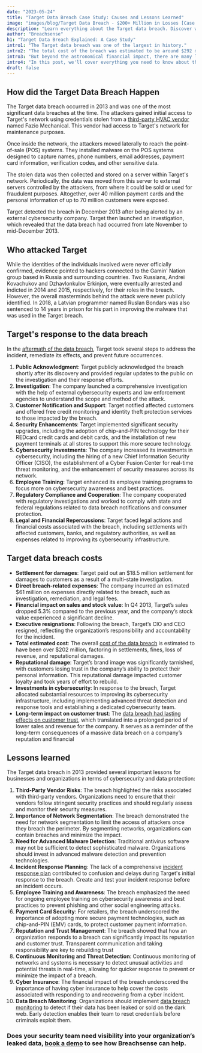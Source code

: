 ```yaml
---
date: "2023-05-24"
title: "Target Data Breach Case Study: Causes and Lessons Learned"
image: "images/blog/Target Data Breach - $200+ Million in Losses [Case Study].png"
description: "Learn everything about the Target data breach. Discover what happened, who was affected, lessons learned and more." 
author: "Breachsense"
h1: "Target Data Breach Explained: A Case Study"
intro1: "The Target data breach was one of the largest in history."
intro2: "The total cost of the breach was estimated to be around $292 million."
intro3: "But beyond the astronomical financial impact, there are many lessons we can learn from this breach that are still relevant today."
intro4: "In this post, we'll cover everything you need to know about the Target breach including the important lessons learned."
draft: false
---
```

## How did the Target Data Breach Happen

The Target data breach occurred in 2013 and was one of the most significant data breaches at the time. The attackers gained initial access to Target's network using credentials stolen from a [third-party HVAC vendor](https://www.breachsense.com/blog/third-party-data-breach/) named Fazio Mechanical. This vendor had access to Target's network for maintenance purposes.

Once inside the network, the attackers moved laterally to reach the point-of-sale (POS) systems. They installed malware on the POS systems designed to capture names, phone numbers, email addresses, payment card information, verification codes, and other sensitive data.

The stolen data was then collected and stored on a server within Target's network. Periodically, the data was moved from this server to external servers controlled by the attackers, from where it could be sold or used for fraudulent purposes. Altogether, over 40 million payment cards and the personal information of up to 70 million customers were exposed.

Target detected the breach in December 2013 after being alerted by an external cybersecurity company. Target then launched an investigation, which revealed that the data breach had occurred from late November to mid-December 2013.

## Who attacked Target

While the identities of the individuals involved were never officially confirmed, evidence pointed to hackers connected to the Gamin' Nation group based in Russia and surrounding countries. Two Russians, Andrei Kovachukov and Dzhavlonkulov Erkinjon, were eventually arrested and indicted in 2014 and 2015, respectively, for their roles in the breach. However, the overall masterminds behind the attack were never publicly identified. In 2018, a Latvian programmer named Ruslan Bondars was also sentenced to 14 years in prison for his part in improving the malware that was used in the Target breach.

## Target's response to the data breach

In the [aftermath of the data breach](https://www.breachsense.com/blog/after-a-breach/), Target took several steps to address the incident, remediate its effects, and prevent future occurrences.

1. **Public Acknowledgment**: Target publicly acknowledged the breach shortly after its discovery and provided regular updates to the public on the investigation and their response efforts.
2. **Investigation**: The company launched a comprehensive investigation with the help of external cybersecurity experts and law enforcement agencies to understand the scope and method of the attack.
3. **Customer Notification and Support**: Target notified affected customers and offered free credit monitoring and identity theft protection services to those impacted by the breach.
4. **Security Enhancements**: Target implemented significant security upgrades, including the adoption of chip-and-PIN technology for their REDcard credit cards and debit cards, and the installation of new payment terminals at all stores to support this more secure technology.
5. **Cybersecurity Investments**: The company increased its investments in cybersecurity, including the hiring of a new Chief Information Security Officer (CISO), the establishment of a Cyber Fusion Center for real-time threat monitoring, and the enhancement of security measures across its network.
6. **Employee Training**: Target enhanced its employee training programs to focus more on cybersecurity awareness and best practices.
7. **Regulatory Compliance and Cooperation**: The company cooperated with regulatory investigations and worked to comply with state and federal regulations related to data breach notifications and consumer protection.
8. **Legal and Financial Repercussions**: Target faced legal actions and financial costs associated with the breach, including settlements with affected customers, banks, and regulatory authorities, as well as expenses related to improving its cybersecurity infrastructure.

## Target data breach costs

- **Settlement for damages**: Target paid out an $18.5 million settlement for damages to customers as a result of a multi-state investigation.
- **Direct breach-related expenses**: The company incurred an estimated $61 million on expenses directly related to the breach, such as investigation, remediation, and legal fees.
- **Financial impact on sales and stock value**: In Q4 2013, Target’s sales dropped 5.3% compared to the previous year, and the company’s stock value experienced a significant decline.
- **Executive resignations**: Following the breach, Target’s CIO and CEO resigned, reflecting the organization’s responsibility and accountability for the incident.
- **Total estimated cost**: The overall [cost of the data breach](https://www.breachsense.com/blog/cost-of-a-data-breach/) is estimated to have been over $202 million, factoring in settlements, fines, loss of revenue, and reputational damages.
- **Reputational damage**: Target’s brand image was significantly tarnished, with customers losing trust in the company’s ability to protect their personal information. This reputational damage impacted customer loyalty and took years of effort to rebuild.
- **Investments in cybersecurity**: In response to the breach, Target allocated substantial resources to improving its cybersecurity infrastructure, including implementing advanced threat detection and response tools and establishing a dedicated cybersecurity team.
- **Long-term impact on customer trust**: The [data breach had lasting effects on customer trust](https://www.breachsense.com/blog/data-breach-trust/), which translated into a prolonged period of lower sales and revenue for the company. It serves as a reminder of the long-term consequences of a massive data breach on a company’s reputation and financial

## Lessons learned

The Target data breach in 2013 provided several important lessons for businesses and organizations in terms of cybersecurity and data protection:

1. **Third-Party Vendor Risks**: The breach highlighted the risks associated with third-party vendors. Organizations need to ensure that their vendors follow stringent security practices and should regularly assess and monitor their security measures.
2. **Importance of Network Segmentation**: The breach demonstrated the need for network segmentation to limit the access of attackers once they breach the perimeter. By segmenting networks, organizations can contain breaches and minimize the impact.
3. **Need for Advanced Malware Detection**: Traditional antivirus software may not be sufficient to detect sophisticated malware. Organizations should invest in advanced malware detection and prevention technologies.
4. **Incident Response Planning**: The lack of a comprehensive [incident response plan](https://www.breachsense.com/blog/data-breach-response/) contributed to confusion and delays during Target's initial response to the breach. Create and test your incident response before an incident occurs.
5.  **Employee Training and Awareness**: The breach emphasized the need for ongoing employee training on cybersecurity awareness and best practices to prevent phishing and other social engineering attacks.
6. **Payment Card Security**: For retailers, the breach underscored the importance of adopting more secure payment technologies, such as chip-and-PIN (EMV) cards, to protect customer payment information.
7. **Reputation and Trust Management**: The breach showed that how an organization responds to a breach can significantly impact its reputation and customer trust. Transparent communication and taking responsibility are key to rebuilding trust
8. **Continuous Monitoring and Threat Detection**: Continuous monitoring of networks and systems is necessary to detect unusual activities and potential threats in real-time, allowing for quicker response to prevent or minimize the impact of a breach.
9. **Cyber Insurance**: The financial impact of the breach underscored the importance of having cyber insurance to help cover the costs associated with responding to and recovering from a cyber incident.
10. **Data Breach Monitoring**: Organizations should implement [data breach monitoring](https://www.breachsense.com/data-breach-monitoring/) to detect if their data has been leaked or sold on the dark web. Early detection enables their team to reset credentials before criminals exploit them.

### Does your security team need visibility into your organization’s leaked data, [book a demo](https://www.breachsense.com/book-demo/) to see how Breachsense can help.
